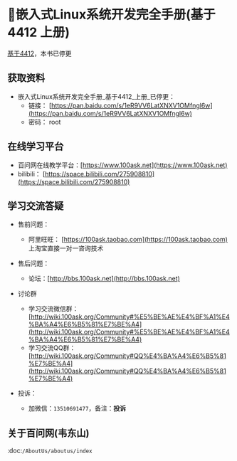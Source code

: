 # 📖嵌入式Linux系统开发完全手册(基于4412 上册)

[基于4412](http://weidongshan.gitee.io/informationdownloadcenter/documentation/boards/tiny4412/tiny4412.html)，本书已停更

## 获取资料

- 嵌入式Linux系统开发完全手册_基于4412_上册_已停更：
  - 链接： [https://pan.baidu.com/s/1eR9VV6LatXNXV1OMfngl6w](https://pan.baidu.com/s/1eR9VV6LatXNXV1OMfngl6w)
  - 密码： root

## 在线学习平台

- 百问网在线教学平台：[https://www.100ask.net](https://www.100ask.net)
- bilibili： [https://space.bilibili.com/275908810](https://space.bilibili.com/275908810)

## 学习交流答疑

- 售前问题：
  - 阿里旺旺： [https://100ask.taobao.com](https://100ask.taobao.com) 上淘宝直接一对一咨询技术
  
- 售后问题：
  - 论坛：[http://bbs.100ask.net](http://bbs.100ask.net)
  
- 讨论群
  - 学习交流微信群：[http://wiki.100ask.org/Community#%E5%BE%AE%E4%BF%A1%E4%BA%A4%E6%B5%81%E7%BE%A4](http://wiki.100ask.org/Community#%E5%BE%AE%E4%BF%A1%E4%BA%A4%E6%B5%81%E7%BE%A4)
  - 学习交流QQ群：  [http://wiki.100ask.org/Community#QQ%E4%BA%A4%E6%B5%81%E7%BE%A4](http://wiki.100ask.org/Community#QQ%E4%BA%A4%E6%B5%81%E7%BE%A4)

- 投诉：
  - 加微信：``13510691477``，备注：**投诉**


## 关于百问网(韦东山)

 :doc:`/AboutUs/aboutus/index`
 
 
 